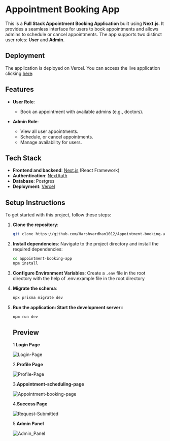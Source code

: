 # Appointment Booking App

This is a **Full Stack Appointment Booking Application** built using **Next.js**. It provides a seamless interface for users to book appointments and allows admins to schedule or cancel appointments. The app supports two distinct user roles: **User** and **Admin**.

## Deployment

The application is deployed on Vercel. You can access the live application clicking [here](https://appointment-booking-app-two.vercel.app/):

## Features

- **User Role**:

  - Book an appointment with available admins (e.g., doctors).

- **Admin Role**:
  - View all user appointments.
  - Schedule, or cancel appointments.
  - Manage availability for users.

## Tech Stack

- **Frontend and backend**: [Next.js](https://nextjs.org/) (React Framework)
- **Authentication**: [NextAuth](https://next-auth.js.org/)
- **Database**: Postgres
- **Deployment**: [Vercel](https://vercel.com)

## Setup Instructions

To get started with this project, follow these steps:

1. **Clone the repository**:

   ```bash
   git clone https://github.com/Harshvardhan1012/Appointment-booking-app.git
   ```

2. **Install dependencies**:
   Navigate to the project directory and install the required dependencies:

   ```bash
   cd appointment-booking-app
   npm install
   ```

3. **Configure Environment Variables**:
   Create a `.env` file in the root directory with the help of .env.example file in the root directory

4. **Migrate the schema**:
   ```bash
   npx prisma migrate dev
   ```
5. **Run the application: Start the development server:**:

   ```bash
   npm run dev

   ```

   ## Preview

   1 **Login Page**

   ![Login-Page](https://github.com/user-attachments/assets/b8b0723d-2d89-4dde-914d-e2a736bc59ff)

   2.**Profile Page**

   ![Profile-Page](https://github.com/user-attachments/assets/b53b39d0-d50c-4e15-9c39-b7b13c29f8ab)

   3.**Appointment-scheduling-page**

   ![Appointment-booking-page](https://github.com/user-attachments/assets/b48cb94e-9231-4bea-bea9-52970bbebd63)

   4.**Success Page**

   ![Request-Submitted](https://github.com/user-attachments/assets/1fb5a10f-dc32-4584-b16e-e000b98519d7)

   5.**Admin Panel**

   ![Admin_Panel](https://github.com/user-attachments/assets/d16c78ad-4b42-4ba3-9b02-4c47159e83eb)
